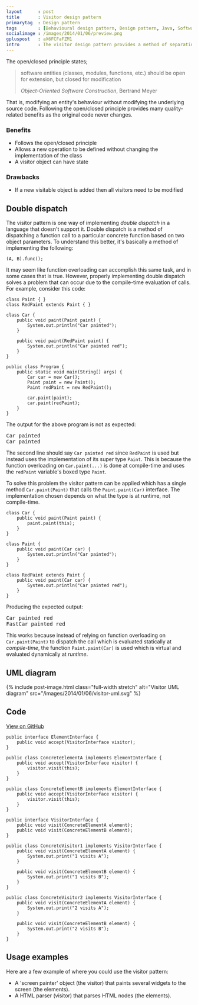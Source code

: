 ```yaml
---
layout      : post
title       : Visitor design pattern
primarytag  : Design pattern
tags        : [Behavioural design pattern, Design pattern, Java, Software engineering, UML]
socialimage : /images/2014/01/06/preview.png
gpluspost   : aX6FCFaFZM1
intro       : The visitor design pattern provides a method of separating an algorithm on an object and the object's actual class implementation. This allows the programmer to easily follow the open/closed principle.
---
```


The open/closed principle states;

> software entities (classes, modules, functions, etc.) should be open for extension, but closed for modification
>
> <footer><cite>Object-Oriented Software Construction</cite>, Bertrand Meyer</footer>

That is, modifying an entity's behaviour without modifying the underlying source code. Following the open/closed principle provides many quality-related benefits as the original code never changes.

### Benefits

- Follows the open/closed principle
- Allows a new operation to be defined without changing the implementation of the class
- A visitor object can have state

### Drawbacks

- If a new visitable object is added then all visitors need to be modified



## Double dispatch

The visitor pattern is one way of implementing *double dispatch* in a language that doesn't support it. Double dispatch is a method of dispatching a function call to a particular concrete function based on two object parameters. To understand this better, it's basically a method of implementing the following:

    (A, B).func();

It may seem like function overloading can accomplish this same task, and in some cases that is true. However, properly implementing double dispatch solves a problem that can occur due to the compile-time evaluation of calls. For example, consider this code:

<!--prettify lang=java-->
    class Paint { }
    class RedPaint extends Paint { }

    class Car {
        public void paint(Paint paint) {
            System.out.println("Car painted");
        }

        public void paint(RedPaint paint) {
            System.out.println("Car painted red");
        }
    }

    public class Program {
        public static void main(String[] args) {
            Car car = new Car();
            Paint paint = new Paint();
            Paint redPaint = new RedPaint();

            car.paint(paint);
            car.paint(redPaint);
        }
    }

The output for the above program is not as expected:

<pre><samp>Car painted
Car painted</samp></pre>

The second line should say `Car painted red` since `RedPaint` is used but instead uses the implementation of its super type `Paint`. This is because the function overloading on `Car.paint(...)` is done at compile-time and uses the `redPaint` variable's boxed type `Paint`.

To solve this problem the visitor pattern can be applied which has a single method `Car.paint(Paint)` that calls the `Paint.paint(Car)` interface. The implementation chosen depends on what the type is at runtime, not compile-time.

<!--prettify lang=java-->
    class Car {
        public void paint(Paint paint) {
            paint.paint(this);
        }
    }

    class Paint {
        public void paint(Car car) {
            System.out.println("Car painted");
        }
    }

    class RedPaint extends Paint {
        public void paint(Car car) {
            System.out.println("Car painted red");
        }
    }

Producing the expected output:

<pre><samp>Car painted red
FastCar painted red</samp></pre>

This works because instead of relying on function overloading on `Car.paint(Paint)` to dispatch the call which is evaluated statically at *compile-time*, the function `Paint.paint(Car)` is used which is virtual and evaluated dynamically at *runtime*.



## UML diagram

{% include post-image.html class="full-width stretch" alt="Visitor UML diagram" src="/images/2014/01/06/visitor-uml.svg" %}



## Code

[View on GitHub][1]

<!--prettify lang=java-->
    public interface ElementInterface {
        public void accept(VisitorInterface visitor);
    }

    public class ConcreteElementA implements ElementInterface {
        public void accept(VisitorInterface visitor) {
            visitor.visit(this);
        }
    }

    public class ConcreteElementB implements ElementInterface {
        public void accept(VisitorInterface visitor) {
            visitor.visit(this);
        }
    }

    public interface VisitorInterface {
        public void visit(ConcreteElementA element);
        public void visit(ConcreteElementB element);
    }

    public class ConcreteVisitor1 implements VisitorInterface {
        public void visit(ConcreteElementA element) {
            System.out.print("1 visits A");
        }

        public void visit(ConcreteElementB element) {
            System.out.print("1 visits B");
        }
    }

    public class ConcreteVisitor2 implements VisitorInterface {
        public void visit(ConcreteElementA element) {
            System.out.print("2 visits A");
        }

        public void visit(ConcreteElementB element) {
            System.out.print("2 visits B");
        }
    }



## Usage examples

Here are a few example of where you could use the visitor pattern:

* A 'screen painter' object (the visitor) that paints several widgets to the screen (the elements).
* A HTML parser (visitor) that parses HTML nodes (the elements).



[1]: https://github.com/Tyriar/growing-with-the-web/tree/master/com/growingwiththeweb/designPatterns/visitor
